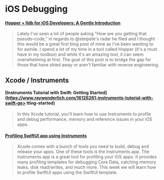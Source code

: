 # iOS Debugging

#### [Hopper + lldb for iOS Developers: A Gentle Introduction](https://github.com/bartcone/reverse-engineering-blog)

> Lately I've seen a lot of people asking "How are you getting that pseudo-code," in regards to @steipete's radar he filed and I thought this would be a great first blog post of mine as I've been wanting to for awhile. I spend a lot of my time in a tool called Hopper (it's a must have in my toolbox) and while it's an amazing tool, it can seem overwhelming at first. The goal of this post is to bridge the gap for those that have shied away or aren't familiar with reverse engineering.

## Xcode / Instruments

#### [Instruments Tutorial with Swift: Getting Started](https://www.raywenderlich.com/16126261-instruments-tutorial-with-swift-ge> tting-started)

> In this Xcode tutorial, you’ll learn how to use Instruments to profile and debug performance, memory and reference issues in your iOS apps.

#### [Profiling SwiftUI app using Instruments](https://swiftwithmajid.com/2021/01/20/profiling-swiftui-app-using-instruments/)

> Xcode comes with a bunch of tools you need to build, debug and release your apps. One of these tools is the Instruments app. The Instruments app is a great tool for profiling your iOS apps. It provides many profiling templates for debugging Core Data, catching memory leaks, disk read/writes, and much more. This week we will learn how to profile SwiftUI apps using the SwiftUI template.
